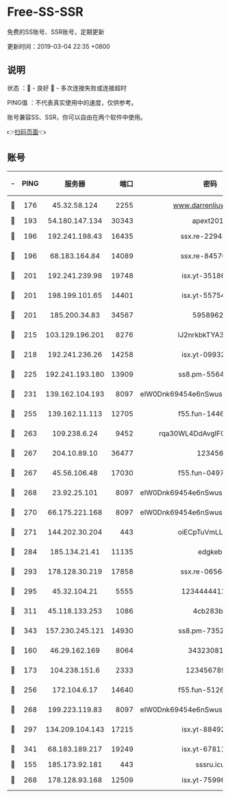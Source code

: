 # Free-SS-SSR

免费的SS账号、SSR账号，定期更新

更新时间：2019-03-04 22:35 +0800

## 说明

状态     ：🙂 - 良好 🙁 - 多次连接失败或连接超时

PING值   ：不代表真实使用中的速度，仅供参考。

账号兼容SS、SSR，你可以自由在两个软件中使用。

👉[扫码页面](https://liesauer.github.io/free-ss-ssr.github.io/)👈

## 账号

|-|PING|服务器|端口|密码|加密方式|区域|
|:----:|:----:|:-----:|-----:|:----:|:----:|:----:|
|🙂|176|45.32.58.124|2255|www.darrenliuwei.com|aes-256-cfb|JP|
|🙂|193|54.180.147.134|30343|apext2019|chacha20|KR|
|🙂|196|192.241.198.43|16435|ssx.re-22943266|aes-256-cfb|US|
|🙂|196|68.183.164.84|14089|ssx.re-84576345|aes-256-cfb|US|
|🙂|201|192.241.239.98|19748|isx.yt-35186982|aes-256-cfb|US|
|🙂|201|198.199.101.65|14401|isx.yt-55754807|aes-256-cfb|US|
|🙂|201|185.200.34.83|34567|59589627|aes-256-cfb|US|
|🙂|215|103.129.196.201|8276|lJ2nrkbkTYA30wv0|aes-256-cfb|US|
|🙂|218|192.241.236.26|14258|isx.yt-09932989|aes-256-cfb|US|
|🙂|225|192.241.193.180|13909|ss8.pm-55642212|aes-256-cfb|US|
|🙂|231|139.162.104.193|8097|eIW0Dnk69454e6nSwuspv9DmS201tQ0D|aes-256-cfb|JP|
|🙂|255|139.162.11.113|12705|f55.fun-14460072|aes-256-cfb|SG|
|🙂|263|109.238.6.24|9452|rqa30WL4DdAvgIFG6Fs3znzTa|aes-256-cfb|FR|
|🙂|267|204.10.89.10|36477|123456|aes-256-cfb|US|
|🙂|267|45.56.106.48|17030|f55.fun-04977203|aes-256-cfb|US|
|🙂|268|23.92.25.101|8097|eIW0Dnk69454e6nSwuspv9DmS201tQ0D|aes-256-cfb|US|
|🙂|270|66.175.221.168|8097|eIW0Dnk69454e6nSwuspv9DmS201tQ0D|aes-256-cfb|US|
|🙂|271|144.202.30.204|443|oiECpTuVmLLxk4Ts|aes-256-cfb|US|
|🙂|284|185.134.21.41|11135|edgkeb|aes-256-cfb|GB|
|🙂|293|178.128.30.219|17858|ssx.re-06564019|aes-256-cfb|SG|
|🙂|295|45.32.104.21|5555|1234444411111|aes-256-cfb|SG|
|🙂|311|45.118.133.253|1086|4cb283b8|aes-256-cfb|SG|
|🙂|343|157.230.245.121|14930|ss8.pm-73529175|aes-256-cfb|SG|
|🙂|160|46.29.162.169|8064|3432308177|aes-256-cfb|RU|
|🙂|173|104.238.151.6|2333|12345678900|aes-256-cfb|JP|
|🙂|256|172.104.6.17|14640|f55.fun-51267758|aes-256-cfb|US|
|🙂|268|199.223.119.83|8097|eIW0Dnk69454e6nSwuspv9DmS201tQ0D|aes-256-cfb|US|
|🙂|297|134.209.104.143|17215|isx.yt-88492022|aes-256-cfb|SG|
|🙂|341|68.183.189.217|19249|isx.yt-67811831|aes-256-cfb|SG|
|🙁|155|185.173.92.181|443|sssru.icu|rc4-md5|RU|
|🙁|268|178.128.93.168|12509|isx.yt-75996010|aes-256-cfb|SG|
